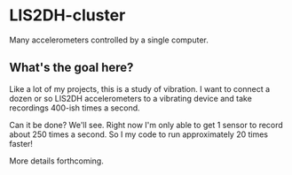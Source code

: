 # LIS2DH-cluster

Many accelerometers controlled by a single computer.

## What's the goal here?

Like a lot of my projects, this is a study of vibration. I want to connect a dozen or so LIS2DH accelerometers to a vibrating device and take recordings 400-ish times a second.

Can it be done? We'll see. Right now I'm only able to get 1 sensor to record about 250 times a second. So I my code to run approximately 20 times faster!

More details forthcoming.
